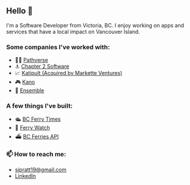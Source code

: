 ## Hello 👋

I'm a Software Developer from Victoria, BC. I enjoy working on apps and services that have a local impact on Vancouver Island.

### Some companies I've worked with:

- 🧑‍🔬 [Pathverse](https://www.pathverse.ca/)
- ⚓️ [Chapter 2 Software](https://www.chapter2software.com/)
- 📈 [Katipult (Acquired by Markette Ventures)](https://markette.ca/)
- 🎮 [Kano](https://www.kanoapps.com/)
- 🧩 [Ensemble](https://www.ensemble.com/)

### A few things I've built:

- 🛳️ [BC Ferry Times](https://apps.apple.com/ca/app/id1615899209)
- 📍 [Ferry Watch](https://apps.apple.com/ca/app/ferry-watch/id6446906912)
- ⛴️ [BC Ferries API](https://bcferriesapi.ca)

### 📫 How to reach me: 
- sjpratt19@gmail.com
- [LinkedIn](https://www.linkedin.com/in/sam-pratt-7045401b6/)
